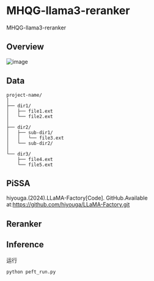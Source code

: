 # MHQG-llama3-reranker
MHQG-llama3-reranker
## Overview

![image](https://github.com/kagomeSh4ron/MHQG-llama3-reranker/assets/138695155/fae2a828-8c58-4c85-b4ef-2136af6a2030)



## Data


```
project-name/
│
├── dir1/
│   ├── file1.ext
│   └── file2.ext
│
├── dir2/
│   ├── sub-dir1/
│   │   └── file3.ext
│   └── sub-dir2/
│
└── dir3/
    ├── file4.ext
    └── file5.ext

```






## PiSSA

hiyouga.(2024).LLaMA-Factory[Code]. GitHub.Available at:https://github.com/hiyouga/LLaMA-Factory.git

## Reranker



## Inference

运行

```
python peft_run.py
```

